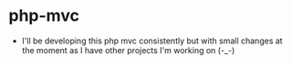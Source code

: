 # php-mvc
* I'll be developing this php mvc consistently but with small changes at the moment as I have other projects I'm working on (-_-)
